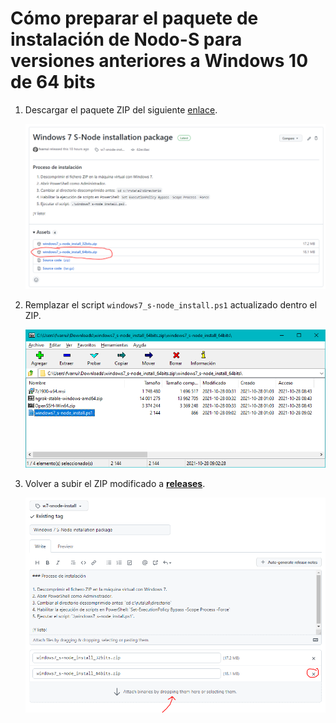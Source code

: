 # Cómo preparar el paquete de instalación de Nodo-S para versiones anteriores a Windows 10 de 64 bits

1. Descargar el paquete ZIP del siguiente [enlace](https://github.com/asir-idp/asir-idp.github.io/releases/download/w7-snode-install/windows7_s-node_install_64bits.zip).

	![image-20211028104723172](image-20211028104723172.png)

2. Remplazar el script `windows7_s-node_install.ps1` actualizado dentro el ZIP.

	![image-20211028104750905](image-20211028104750905.png)

3. Volver a subir el ZIP modificado a [**releases**](https://github.com/asir-idp/asir-idp.github.io/releases/tag/w7-snode-install).

	![image-20211028104828329](image-20211028104828329.png)

